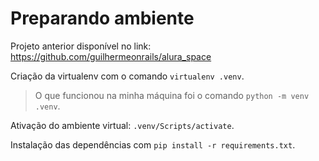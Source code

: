 # Preparando ambiente
Projeto anterior disponível no link: https://github.com/guilhermeonrails/alura_space

Criação da virtualenv com o comando `virtualenv .venv`.

> O que funcionou na minha máquina foi o comando `python -m venv .venv`.

Ativação do ambiente virtual: `.venv/Scripts/activate`.

Instalação das dependências com `pip install -r requirements.txt`.
